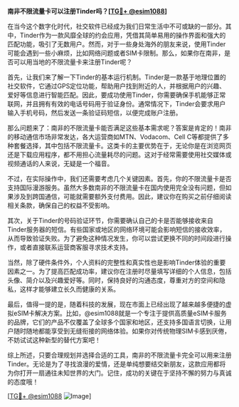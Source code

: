 **南非不限流量卡可以注册Tinder吗？[[TG💪+ @esim1088](https://t.me/s/esim1088)]**

在当今这个数字化时代，社交软件已经成为我们日常生活中不可或缺的一部分。其中，Tinder作为一款风靡全球的约会应用，凭借其简单易用的操作界面和强大的匹配功能，吸引了无数用户。然而，对于一些身处海外的朋友来说，使用Tinder可能会遇到一些小麻烦，比如网络问题或者SIM卡限制。那么，如果你在南非，是否可以用当地的不限流量卡来注册Tinder呢？

首先，让我们来了解一下Tinder的基本运行机制。Tinder是一款基于地理位置的社交软件，它通过GPS定位功能，帮助用户找到附近的人，并根据用户的兴趣、爱好等信息进行智能匹配。因此，要成功使用Tinder，你需要确保手机能够正常联网，并且拥有有效的电话号码用于验证身份。通常情况下，Tinder会要求用户输入手机号码，然后发送一条验证码短信，以便完成账户注册。

那么问题来了：南非的不限流量卡能否满足这些基本需求呢？答案是肯定的！南非的移动通信市场非常发达，各大运营商如MTN、Vodacom、Cell C等都提供了多种套餐选择，其中包括不限流量卡。这类卡的主要优势在于，无论你是在浏览网页还是下载应用程序，都不用担心流量耗尽的问题。这对于经常需要使用社交媒体或视频通话的人来说，无疑是一个福音。

不过，在实际操作中，我们还需要考虑几个关键因素。首先，你的不限流量卡是否支持国际漫游服务。虽然大多数南非的不限流量卡在国内使用完全没有问题，但如果涉及到跨国通信，可能就需要额外支付费用。因此，建议你在购买之前仔细阅读相关条款，确保自己的权益不受影响。

其次，关于Tinder的号码验证环节，你需要确认自己的卡是否能够接收来自Tinder服务器的短信。有些国家或地区的网络环境可能会影响短信的接收效率，从而导致验证失败。为了避免这种情况发生，你可以尝试更换不同的时间段进行操作，或者直接联系运营商客服寻求技术支持。

当然，除了硬件条件外，个人资料的完整性和真实性也是影响Tinder体验的重要因素之一。为了提高匹配成功率，建议你在注册时尽量填写详细的个人信息，包括头像、简介以及兴趣爱好等。同时，保持良好的沟通态度，尊重对方的空间和隐私，这样才能够建立长久而健康的关系。

最后，值得一提的是，随着科技的发展，现在市面上已经出现了越来越多便捷的虚拟eSIM卡解决方案。比如，@esim1088就是一个专注于提供高质量eSIM卡服务的品牌，它们的产品不仅覆盖了全球多个国家和地区，还支持多国语言切换，让用户随时随地都能享受到无缝衔接的网络体验。如果你对传统物理SIM卡感到厌倦，不妨试试这种新型的替代方案吧！

综上所述，只要合理规划并选择合适的工具，南非的不限流量卡完全可以用来注册Tinder。无论是为了寻找浪漫的爱情，还是单纯想要结交新朋友，这款应用都将为你打开一扇通往未知世界的大门。记住，成功的关键在于坚持不懈的努力与真诚的态度哦！

[[TG💪+ @esim1088](https://t.me/s/esim1088) ![Image](https://i.postimg.cc/4NQfJmqS/Snipaste-2025-05-13-00-14-12.png)]